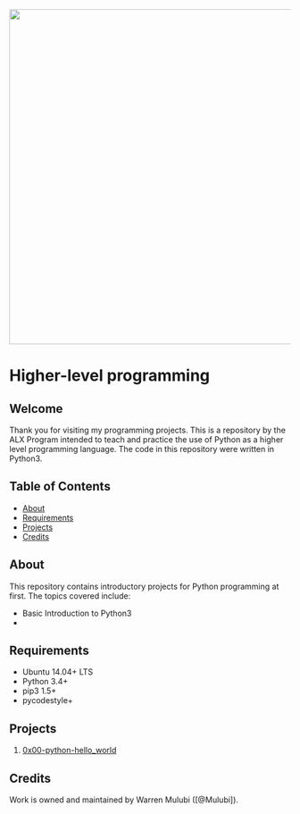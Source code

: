<img src="https://remakelearning.org/wp-content/uploads/2020/01/107.jpg" width="600">

# Higher-level programming

## Welcome
Thank you for visiting my programming projects. This is a repository by the ALX Program intended to teach and practice the use of Python as a higher level programming language. The code in this repository were written in Python3.

## Table of Contents
* [About](#about)
* [Requirements](#requirements)
* [Projects](#projects)
* [Credits](#credits)

## About
This repository contains introductory projects for Python programming at first. The topics covered include:
- Basic Introduction to Python3
-

## Requirements
* Ubuntu 14.04+ LTS
* Python 3.4+
* pip3 1.5+
* pycodestyle+

## Projects
1. [0x00-python-hello_world](./0x00-python-hello_world)

## Credits
Work is owned and maintained by Warren Mulubi ([@Mulubi]).
